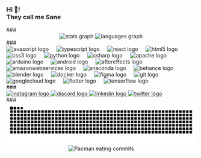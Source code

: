 <h3 align="left">Hi 👋! <br>They call me Sane</h3> ### <div align="center"> <img src="https://github-readme-stats.vercel.app/api?username=Sam06002&hide_title=false&hide_rank=false&show_icons=true&include_all_commits=true&count_private=true&disable_animations=false&theme=dracula&locale=en&hide_border=false" height="150" alt="stats graph" /> <img src="https://github-readme-stats.vercel.app/api/top-langs?username=Sam06002&locale=en&hide_title=false&layout=compact&card_width=320&langs_count=5&theme=dracula&hide_border=false" height="150" alt="languages graph" /> </div> ### <div align="left"> <img src="https://cdn.jsdelivr.net/gh/devicons/devicon/icons/javascript/javascript-original.svg" height="30" alt="javascript logo" /> <img width="12" /> <img src="https://cdn.jsdelivr.net/gh/devicons/devicon/icons/typescript/typescript-original.svg" height="30" alt="typescript logo" /> <img width="12" /> <img src="https://cdn.jsdelivr.net/gh/devicons/devicon/icons/react/react-original.svg" height="30" alt="react logo" /> <img width="12" /> <img src="https://cdn.jsdelivr.net/gh/devicons/devicon/icons/html5/html5-original.svg" height="30" alt="html5 logo" /> <img width="12" /> <img src="https://cdn.jsdelivr.net/gh/devicons/devicon/icons/css3/css3-original.svg" height="30" alt="css3 logo" /> <img width="12" /> <img src="https://cdn.jsdelivr.net/gh/devicons/devicon/icons/python/python-original.svg" height="30" alt="python logo" /> <img width="12" /> <img src="https://cdn.jsdelivr.net/gh/devicons/devicon/icons/csharp/csharp-original.svg" height="30" alt="csharp logo" /> <img width="12" /> <img src="https://cdn.jsdelivr.net/gh/devicons/devicon/icons/apache/apache-original.svg" height="30" alt="apache logo" /> <img width="12" /> <img src="https://cdn.jsdelivr.net/gh/devicons/devicon/icons/arduino/arduino-original.svg" height="30" alt="arduino logo" /> <img width="12" /> <img src="https://cdn.jsdelivr.net/gh/devicons/devicon/icons/android/android-original.svg" height="30" alt="android logo" /> <img width="12" /> <img src="https://cdn.jsdelivr.net/gh/devicons/devicon/icons/aftereffects/aftereffects-original.svg" height="30" alt="aftereffects logo" /> <img width="12" /> <img src="https://cdn.jsdelivr.net/gh/devicons/devicon/icons/amazonwebservices/amazonwebservices-line-wordmark.svg" height="30" alt="amazonwebservices logo" /> <img width="12" /> <img src="https://cdn.jsdelivr.net/gh/devicons/devicon/icons/anaconda/anaconda-original.svg" height="30" alt="anaconda logo" /> <img width="12" /> <img src="https://cdn.jsdelivr.net/gh/devicons/devicon/icons/behance/behance-original.svg" height="30" alt="behance logo" /> <img width="12" /> <img src="https://cdn.jsdelivr.net/gh/devicons/devicon/icons/blender/blender-original.svg" height="30" alt="blender logo" /> <img width="12" /> <img src="https://cdn.jsdelivr.net/gh/devicons/devicon/icons/docker/docker-original.svg" height="30" alt="docker logo" /> <img width="12" /> <img src="https://cdn.jsdelivr.net/gh/devicons/devicon/icons/figma/figma-original.svg" height="30" alt="figma logo" /> <img width="12" /> <img src="https://cdn.jsdelivr.net/gh/devicons/devicon/icons/git/git-original.svg" height="30" alt="git logo" /> <img width="12" /> <img src="https://cdn.jsdelivr.net/gh/devicons/devicon/icons/googlecloud/googlecloud-original.svg" height="30" alt="googlecloud logo" /> <img width="12" /> <img src="https://cdn.jsdelivr.net/gh/devicons/devicon/icons/flutter/flutter-original.svg" height="30" alt="flutter logo" /> <img width="12" /> <img src="https://cdn.jsdelivr.net/gh/devicons/devicon/icons/tensorflow/tensorflow-original.svg" height="30" alt="tensorflow logo" /> </div> ### <div align="left"> <a href="https://www.instagram.com/sam6002_/" target="_blank"> <img src="https://img.shields.io/static/v1?message=Instagram&logo=instagram&label=&color=E4405F&logoColor=white&labelColor=&style=for-the-badge" height="35" alt="instagram logo" /> </a> <a href="https://discord.com/channels/224077541256724482" target="_blank"> <img src="https://img.shields.io/static/v1?message=Discord&logo=discord&label=&color=7289DA&logoColor=white&labelColor=&style=for-the-badge" height="35" alt="discord logo" /> </a> <a href="https://www.linkedin.com/in/cyphersam/" target="_blank"> <img src="https://img.shields.io/static/v1?message=LinkedIn&logo=linkedin&label=&color=0077B5&logoColor=white&labelColor=&style=for-the-badge" height="35" alt="linkedin logo" /> </a> <a href="https://x.com/sane6002_" target="_blank"> <img src="https://img.shields.io/static/v1?message=Twitter&logo=twitter&label=&color=1DA1F2&logoColor=white&labelColor=&style=for-the-badge" height="35" alt="twitter logo" /> </a> </div> ### <br clear="both">


<!-- Snake Animation -->
<picture>
  <source media="(prefers-color-scheme: dark)" srcset="https://raw.githubusercontent.com/Sam06002/Sam06002/output/github-contribution-grid-snake-dark.svg">
  <source media="(prefers-color-scheme: light)" srcset="https://raw.githubusercontent.com/Sam06002/Sam06002/output/github-contribution-grid-snake.svg">
  <img alt="Snake animation" src="https://raw.githubusercontent.com/Sam06002/Sam06002/output/github-contribution-grid-snake.svg">
</picture>

<!-- Pacman Animation -->
<div align="center">
  <picture>
    <source media="(prefers-color-scheme: dark)" srcset="https://raw.githubusercontent.com/Sam06002/Sam06002/output/github-snake-dark.svg">
    <source media="(prefers-color-scheme: light)" srcset="https://raw.githubusercontent.com/Sam06002/Sam06002/output/github-snake.svg">
    <img alt="Pacman eating commits" src="https://raw.githubusercontent.com/Sam06002/Sam06002/output/github-snake.svg">
  </picture>
</div>

